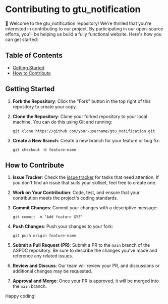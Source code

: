 # Contributing to gtu_notification

👋 Welcome to the gtu_notification repository! We're thrilled that you're interested in contributing to our project. By participating in our open-source efforts, you'll be helping us build a fully functional website. Here's how you can get started:

## Table of Contents

- [Getting Started](#getting-started)
- [How to Contribute](#how-to-contribute)

## Getting Started

1. **Fork the Repository**: Click the "Fork" button in the top right of this repository to create your copy.

2. **Clone the Repository**: Clone your forked repository to your local machine. You can do this using Git and running:

    ```shell
    git clone https://github.com/your-username/gtu_notification.git
    ```

3. **Create a New Branch**: Create a new branch for your feature or bug fix:

    ```shell
    git checkout -b feature-name
    ```

## How to Contribute

1. **Issue Tracker**: Check the [issue tracker](https://github.com/Rjchauhan18/gtu_notification/issues) for tasks that need attention. If you don't find an issue that suits your skillset, feel free to create one.

2. **Work on Your Contribution**: Code, test, and ensure that your contribution meets the project's coding standards.

3. **Commit Changes**: Commit your changes with a descriptive message:

    ```shell
    git commit -m "Add feature XYZ"
    ```

4. **Push Changes**: Push your changes to your fork:

    ```shell
    git push origin feature-name
    ```

5. **Submit a Pull Request (PR)**: Submit a PR to the `main` branch of the ASPDC repository. Be sure to describe the changes you've made and reference any related issues.

6. **Review and Discuss**: Our team will review your PR, and discussions or additional changes may be requested.

7. **Approval and Merge**: Once your PR is approved, it will be merged into the `main` branch.


Happy coding!
